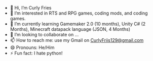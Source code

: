 - 👋 Hi, I’m Curly Fries
- 👀 I’m interested in RTS and RPG games, coding mods, and coding games.
- 🌱 I’m currently learning Gamemaker 2.0 (10 months), Unity C# (2 Months), Minecraft datapack language (JSON, 4 Months)
- 💞️ I’m looking to collaborate on ...
- 📫 How to reach me: use my Gmail on CurlyFriis129@gmail.com
- 😄 Pronouns: He/Him
- ⚡ Fun fact: I hate python!

<!---
CurlyFriesO-O/CurlyFriesO-O is a ✨ special ✨ repository because its `README.md` (this file) appears on your GitHub profile.
You can click the Preview link to take a look at your changes.
--->
